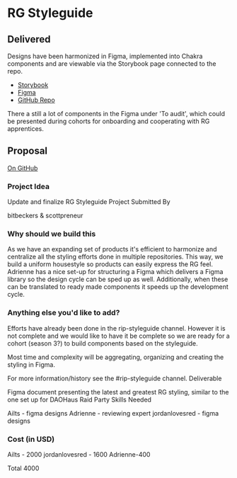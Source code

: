 # RG Styleguide


## Delivered

Designs have been harmonized in Figma, implemented into Chakra components and are viewable via the Storybook page connected to the repo.

- [Storybook](https://raid-guild.github.io/design-system/)
- [Figma](https://www.figma.com/file/sJTweh3sRIpX2yaQD4E8zK/Raidguild-Styleguide?node-id=0%3A1)
- [GitHub Repo](https://github.com/raid-guild/design-system)

There a still a lot of components in the Figma under 'To audit', which could be presented during cohorts for onboarding and cooperating with RG apprentices.


## Proposal

[On GitHub](https://github.com/raid-guild/RIPs/issues/90Ï)

### Project Idea

Update and finalize RG Styleguide
Project Submitted By

bitbeckers & scottpreneur

### Why should we build this

As we have an expanding set of products it's efficient to harmonize and centralize all the styling efforts done in multiple repositories. This way, we build a uniform housestyle so products can easily express the RG feel. Adrienne has a nice set-up for structuring a Figma which delivers a Figma library so the design cycle can be sped up as well. Additionally, when these can be translated to ready made components it speeds up the development cycle.

### Anything else you'd like to add?

Efforts have already been done in the rip-styleguide channel. However it is not complete and we would like to have it be complete so we are ready for a cohort (season 3?) to build components based on the styleguide.

Most time and complexity will be aggregating, organizing and creating the styling in Figma.

For more information/history see the #rip-styleguide channel.
Deliverable

Figma document presenting the latest and greatest RG styling, similar to the one set up for DAOHaus
Raid Party Skills Needed

Ailts - figma designs
Adrienne - reviewing expert
jordanlovesred - figma designs

### Cost (in USD)

Ailts - 2000
jordanlovesred - 1600
Adrienne-400

Total 4000